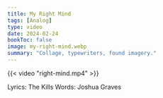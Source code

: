 ```yaml
---
title: My Right Mind
tags: [Analog]
type: video
date: 2024-02-24
bookToc: false
image: my-right-mind.webp
summary: "Collage, typewriters, found imagery."
---
```

{{< video "right-mind.mp4" >}}

Lyrics: The Kills
Words: Joshua Graves

